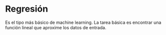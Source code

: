 #  Regresión
Es el tipo más básico de machine learning. La tarea básica es encontrar
una función lineal que aproxime los datos de entrada.





